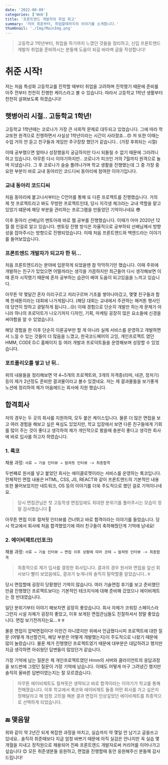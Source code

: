 ```yaml
---
date: '2022-08-09'
categories: ['Web']
title: '프론트엔드 개발자의 취업 회고'
summary: '저의 취준부터, 취업할때까지의 이야기를 소개합니다.'
thumbnail: './Img/MainImg.png'
---
```


> 고등학교 1학년부터, 취업을 하기까지 느꼈던 것들을 정리하고, 신입 프론트엔드 개발자 취업을 준비하시는 분들께 도움이 되길 바라며 글을 작성합니다!

# 취준 시작!

저는 처음 특성화 고등학교를 진학할 때부터 취업을 고려하며 진학했기 때문에 준비를 아주 전부터 천천히 진행한 케이스라고 볼 수 있습니다. 따라서 고등학교 1학년 생활부터 천천히 살펴보도록 하겠습니다!

## 햇병아리 시절.. 고등학교 1학년!

고등학교 1학년때는 코로나가 가장 큰 사회적 문제로 대두되고 있었습니다. 그에 따라 학교또한 원격으로 진행하면서 사실상 1학년이라는 시간이 사라졌죠...😞 저 또한 이때는 수업 거의 안 듣고 친구들과 게임만 주구장창 했던거 같습니다.. (가장 후회되는 시절)

이때 공부했으면 얼마나 성장했을지 궁금하지만 다시 되돌릴 수 없기 때문에 그러려니 하고 있습니다. 아무튼 다시 이야기하지만.. 코로나가 피크인 거의 7월까지 원격으로 놀며 지냈습니다. 그 후 코로나가 슬슬 풀려나가며 학교 생활을 진행했는데 그 중 가장 중요한 부분이 바로 교내 동아리인 코드디씨 동아리에 참여한 이야기입니다.

### 교내 동아리 코드디씨

처음 동아리에 붙고나서부터는 C언어를 통해 또 다른 프로젝트를 진행했습니다. 거의 제 첫 프로젝트라고 봐도 무방한 프로젝트인데, 당시 지각생 체크라는 교내 역할을 맡고 있었기 떄문에 해당 부분을 관리하는 프로그램을 만들었던 기억이나네요 😎

이후 동아리 선배님의 멘토아래 바로 웹 공부를 진행했습니다. 이때가 아마 2020년 12월 쯤 인걸로 알고 있습니다. 멘토링 진행 방식은 자율적으로 공부하되 선배님께서 방향성을 잡아주시는 방향으로 진행되었습니다. 이때 처음 프론트엔드와 백엔드라는 이야기를 들어보았습니다.

### 프론트엔드 개발자가 되고자 한 뒤...

처음 프론트엔드라는 분야에 입문하게 되었을땐 참 막막하기만 했습니다. 이때 주위에 개발하는 친구가 있었으면 어떨까라는 생각을 가끔하지만 최근들어 다시 생각해보면 이때 혼자 시작했기 때문에 혼자 공부하는 습관이 배여 도움이 되고있음을 느끼고 있습니다.

아무튼 약 몇달간 혼자 이리구르고 저리구르며 기초를 쌓아나아갔고, 몇몇 친구들과 함께 한세톤이라는 대회에 나가게됩니다. (해당 대회는 교내에서 주관하는 해커톤 행사인데 당연히 망하고 광탈하게 됩니다...😒) 이때 경험으로 단순히 개발만 하는게 문제가 아니라 하나의 프로덕트가 나오기까지 디자인, 기획, 마케팅 굉장히 많은 요소들에 신경을 써야함을 알 수 있었습니다.

해당 경험을 한 이후 단순히 이론공부만 할 게 아니라 실제 서비스를 운영하고 개발하면서 느낄 수 있는 것들이 더 많음을 느꼈고, 한국코드페어의 고잉, 개인프로젝트 였던 HMM, CODE D.C 홈페이지 등 여러 개발과 프로덕트들을 운영해보며 성장할 수 있었습니다.

### 포트폴리오를 쌓고 난 뒤..

위의 내용들을 정리해보면 약 4~5개의 프로젝트와, 3개의 자격증(리마, 네관, 정처기)등이 제가 2년정도 준비한 결과물이라고 볼수 있겠네요. 저는 제 결과물들을 보기좋게 노션에 정리하여 제가 마음에드는 회사에 지원 했습니다.

## 합격회사

저의 경우는 두 곳의 회사를 지원하여, 모두 붙은 케이스입니다. 물론 더 많은 면접을 보고 여러 경험을 해보고 싶은 욕심도 있었지만, 학교 입장에서 보면 다른 친구들에게 기회를 많이 주는 것이 좋다고 생각하여 제가 개인적으로 봤을때 충분히 좋다고 생각한 회사에 바로 입사를 하고자 하였습니다.

### 1. 룩코

채용 과정: `서류 → 기술 인터뷰 → 컬쳐핏 인터뷰 -> 최종합격`

두번쨰로 원서를 넣고 붙었던 회사는 에이클로젯이라는 서비스를 운영하는 록코입니다. 전체적인 면접 내용은 HTML, CSS, JS, REACT와 같이 프론트엔드의 기본적인 내용 또한 물어보았지만 네트워크, OS 등의 이야기를 더욱 주도적으로 했던 걸로 기억이나네요.

> 당시 면접관님은 첫 고등학생 면접임에도 최대한 분위기를 풀어주시는 모습이 정말 감사했습니다 👃

아무튼 면접 이후 컬쳐핏 인터뷰를 건너뛰고 바로 합격이라는 이야기를 들었습니다. 당시 학교에서 회사에 처음 합격했었기에 여러 친구들이 축하해줬던게 기억에 남네요!

### 2. 에이비제트(인포크)

채용 과정: `서류 → 기술 인터뷰 → 면접 이후 상황에 따라 코테 → 컬쳐핏 인터뷰 -> 최종합격`

> 최종적으로 제가 입사를 결정한 회사입니다. 결과의 경우 원서와 면접을 앞선 회사보다 빨리 보았음에도, 결과가 늦게나와 솔직히 탈락할줄 알았습니다..ㅎ

당시 면접할때 굉장히 당황했던 기억이 많습니다. 여러 기술면접 후기를 보고 준비했던 만큼 진행했던 프로젝트보다는 기본적인 테크지식에 대해 준비해 갔었으나 에이비제트는 정 반대였습니다.

일단 분위기부터 이야기 해보자면 굉장히 좋았습니다. 회사 자체가 코워킹 스페이스라 그런지 시설 자체가 굉장히 좋았고, 이후 보게된 면접관님들도 친절하셔서 정말 좋았습니다. 면접 보기전까지는요...ㅎㅎ

물론 면접이 압박면접이다! 이런건 아니였지만 위에서 언급했다시피 프로젝트에 대한 질문 (어떻게 개선할건지, 해당 부분은 어떻게 개발했는지)이 주도적으로 나왔기 때문에 많이 놀랐습니다. 물론 제가 진행했던 프로젝트였기 때문에 대부분은 대답하려고 했지만 지금 생각하면 아쉬웠던 답변들이 많았던거 같습니다.

가장 기억에 남는 질문은 제 개인프로젝트였던 Hmm의 서버와 클라이언트의 응답과정을 보드판에 그렸던 질문이 가장 기억에 남습니다. 이때도 어떻게 마구 그려냈긴 했지만 솔직히 올바른 답변이였는지는 잘 모르겠습니다.

> 아무튼 에이비제트도 컬쳐핏은 생략되고 바로 합격이라는 이야기가 학교를 통해 전해졌습니다. 이후 학교에서 룩코와 에이비제트 둘중 어떤 회사를 가고 싶은지 정해달라고 해 엄청 고민을 해본 결과 면접이 인상깊었던 에이비제트를 최종적으로 선택하게 되었습니다.

## 🔚 맺음말

위와 같이 약 2년간 되게 복잡한 과정을 마치고, 실습까지 약 몇일 안 남기고 글을쓰고 있네요..
솔직히 취준때보다 지금 엄청 바쁘기 때문에 아직 실감은 안나지만 꼭 실습 몇 개월을 지내고 정직원으로 채용되어 진짜 프론트엔드 개발자로써 커리어를 이어나가고 싶습니다 😊 모든 취준생분들 응원하고, 면접을 진행할때 동안 응원해주신 분들께 감사드립니다!
